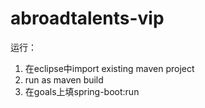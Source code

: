 # abroadtalents-vip
运行：
1. 在eclipse中import existing maven project
2. run as maven build
3. 在goals上填spring-boot:run
